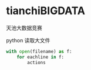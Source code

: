 # tianchiBIGDATA
天池大数据竞赛

python 读取大文件
```python
with open(filename) as f:
    for eachline in f:
        actions
```
